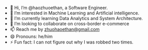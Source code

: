 - 👋 Hi, I’m @haozhuoethan, a Software Engineer.
- 👀 I’m interested in Machine Learning and Artificial intelligence.
- 🌱 I’m currently learning Data Analytics and System Architecture.
- 💞️ I’m looking to collaborate on cross-border e-commerce
- 📫 Reach me by zhuohaoethan@gmail.com
- 😄 Pronouns: he/him
- ⚡ Fun fact: I can not figure out why I was robbed two times. 

<!---
haozhuoethan/haozhuoethan is a ✨ special ✨ repository because its `README.md` (this file) appears on your GitHub profile.
You can click the Preview link to take a look at your changes.
--->
